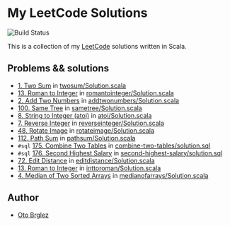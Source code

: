 # My LeetCode Solutions

![Build Status](https://github.com/otobrglez/leetcode/actions/workflows/build-and-test.yml/badge.svg)

This is a collection of my [LeetCode] solutions written in Scala.

## Problems && solutions

- [1. Two Sum](https://leetcode.com/problems/two-sum/) in [twosum/Solution.scala](src/main/scala/leetcode/twosum/Solution.scala)
- [13. Roman to Integer](https://leetcode.com/problems/roman-to-integer/) in [romantointeger/Solution.scala](src/main/scala/leetcode/romantointeger/Solution.scala)
- [2. Add Two Numbers](https://leetcode.com/problems/add-two-numbers/) in [addtwonumbers/Solution.scala](src/test/scala/leetcode/addtwonumbers/SolutionSuite.scala)
- [100. Same Tree](https://leetcode.com/problems/same-tree/) in [sametree/Solution.scala](src/main/scala/leetcode/sametree/Solution.scala)
- [8. String to Integer (atoi)](https://leetcode.com/problems/string-to-integer-atoi/) in [atoi/Solution.scala](src/main/scala/leetcode/atoi/Solution.scala)
- [7. Reverse Integer](https://leetcode.com/problems/reverse-integer/) in [reverseinteger/Solution.scala](src/main/scala/leetcode/reverseinteger/Solution.scala)
- [48. Rotate Image](https://leetcode.com/problems/rotate-image/) in [rotateimage/Solution.scala](src/main/scala/leetcode/rotateimage/Solution.scala)
- [112. Path Sum](https://leetcode.com/problems/path-sum/) in [pathsum/Solution.scala](src/main/scala/leetcode/pathsum/Solution.scala) 
- `#sql` [175. Combine Two Tables](https://leetcode.com/problems/combine-two-tables/) in [combine-two-tables/solution.sql](src/main/sql/combine-two-tables/solution.sql)
- `#sql` [176. Second Highest Salary](https://leetcode.com/problems/second-highest-salary/) in [second-highest-salary/solution.sql](src/main/sql/second-highest-salary/solution.sql)
- [72. Edit Distance](https://leetcode.com/problems/edit-distance/) in [editdistance/Solution.scala](src/main/scala/leetcode/editdistance/Solution.scala)
- [13. Roman to Integer](https://leetcode.com/problems/integer-to-roman/) in [inttoroman/Solution.scala](src/main/scala/leetcode/inttoroman/Solution.scala)
- [4. Median of Two Sorted Arrays](https://leetcode.com/problems/median-of-two-sorted-arrays) in [medianofarrays/Solution.scala](src/main/scala/leetcode/medianofarrays/Solution.scala)

## Author

- [Oto Brglez](https://github.com/otobrglez)

[LeetCode]: https://leetcode.com
